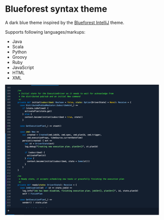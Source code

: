 # Blueforest syntax theme

A dark blue theme inspired by the [Blueforest IntelliJ](https://github.com/sirthias/BlueForest) theme.

Supports following languages/markups:
 - Java
 - Scala
 - Python
 - Groovy
 - Ruby
 - JavaScript
 - HTML
 - XML

![screenshot](https://github.com/alonsodomin/atom-blueforest-syntax-theme/blob/master/screenshot.png?raw=true)
